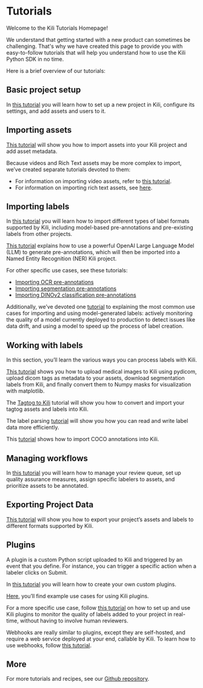 # Tutorials

Welcome to the Kili Tutorials Homepage!

We understand that getting started with a new product can sometimes be challenging. That's why we have created this page to provide you with easy-to-follow tutorials that will help you understand how to use the Kili Python SDK in no time.

Here is a brief overview of our tutorials:

## Basic project setup

In [this tutorial](https://python-sdk-docs.kili-technology.com/latest/sdk/tutorials/basic_project_setup/) you will learn how to set up a new project in Kili, configure its settings, and add assets and users to it.

## Importing assets

[This tutorial](https://python-sdk-docs.kili-technology.com/latest/sdk/tutorials/importing_assets_and_metadata/) will show you how to import assets into your Kili project and add asset metadata.

Because videos and Rich Text assets may be more complex to import, we’ve created separate tutorials devoted to them:

- For information on importing video assets, refer to [this tutorial](https://python-sdk-docs.kili-technology.com/latest/sdk/tutorials/importing_video_assets/).
- For information on importing rich text assets, see [here](https://github.com/kili-technology/kili-python-sdk/blob/main/recipes/import_text_assets.ipynb).

## Importing labels

In [this tutorial](https://python-sdk-docs.kili-technology.com/latest/sdk/tutorials/importing_labels/) you will learn how to import different types of label formats supported by Kili, including model-based pre-annotations and pre-existing labels from other projects.

[This tutorial](https://python-sdk-docs.kili-technology.com/latest/sdk/tutorials/ner_pre_annotations_openai/) explains how to use a powerful OpenAI Large Language Model (LLM) to generate pre-annotations, which will then be imported into a Named Entity Recognition (NER) Kili project.

For other specific use cases, see these tutorials:

- [Importing OCR pre-annotations](https://python-sdk-docs.kili-technology.com/latest/sdk/tutorials/ocr_pre_annotations/)
- [Importing segmentation pre-annotations](https://python-sdk-docs.kili-technology.com/latest/sdk/tutorials/pixel_level_masks/)
- [Importing DINOv2 classification pre-annotations](https://python-sdk-docs.kili-technology.com/latest/sdk/tutorials/finetuning_dinov2/)

Additionally, we’ve devoted one [tutorial](https://python-sdk-docs.kili-technology.com/latest/sdk/tutorials/inference_labels/) to explaining the most common use cases for importing and using model-generated labels: actively monitoring the quality of a model currently deployed to production to detect issues like data drift, and using a model to speed up the process of label creation.

## Working with labels

In this section, you’ll learn the various ways you can process labels with Kili.

[This tutorial](https://python-sdk-docs.kili-technology.com/latest/sdk/tutorials/medical_imaging/) shows you how to upload medical images to Kili using pydicom, upload dicom tags as metadata to your assets, download segmentation labels from Kili, and finally convert them to Numpy masks for visualization with matplotlib.

The [Tagtog to Kili](https://python-sdk-docs.kili-technology.com/latest/sdk/tutorials/tagtog_to_kili/) tutorial will show you how to convert and import your tagtog assets and labels into Kili.

The label parsing [tutorial](https://python-sdk-docs.kili-technology.com/latest/sdk/tutorials/label_parsing/) will show you how you can read and write label data more efficiently.

This [tutorial](https://python-sdk-docs.kili-technology.com/latest/sdk/tutorials/importing_coco/) shows how to import COCO annotations into Kili.

## Managing workflows

In [this tutorial](https://python-sdk-docs.kili-technology.com/latest/sdk/tutorials/set_up_workflows/) you will learn how to manage your review queue, set up quality assurance measures, assign specific labelers to assets, and prioritize assets to be annotated.

## Exporting Project Data

[This tutorial](https://python-sdk-docs.kili-technology.com/latest/sdk/tutorials/export_a_kili_project/) will show you how to export your project’s assets and labels to different formats supported by Kili.

## Plugins

A plugin is a custom Python script uploaded to Kili and triggered by an event that you define. For instance, you can trigger a specific action when a labeler clicks on Submit.

In [this tutorial](https://python-sdk-docs.kili-technology.com/latest/sdk/tutorials/plugins_development/) you will learn how to create your own custom plugins.

[Here](https://python-sdk-docs.kili-technology.com/latest/sdk/tutorials/plugins_library/), you’ll find example use cases for using Kili plugins.

For a more specific use case, follow [this tutorial](https://python-sdk-docs.kili-technology.com/latest/sdk/tutorials/plugins_example/) on how to set up and use Kili plugins to monitor the quality of labels added to your project in real-time, without having to involve human reviewers.

Webhooks are really similar to plugins, except they are self-hosted, and require a web service deployed at your end, callable by Kili. To learn how to use webhooks, follow [this tutorial](https://python-sdk-docs.kili-technology.com/latest/sdk/tutorials/webhooks_example/).

## More

For more tutorials and recipes, see our [Github repository](https://github.com/kili-technology/kili-python-sdk/tree/main/recipes).

